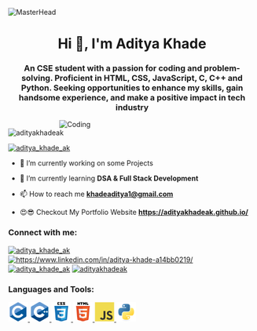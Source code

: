 ![MasterHead](https://camo.githubusercontent.com/5e3babfce4609dcd669a8f2a6d37b47c85486729942c57c5afbfc715f0b5dff7/68747470733a2f2f7777772e6469676974616c736f6c7574696f6e73657276696365732e636f6d2f696d672f73657276696365732f776562253230646576656c6f706d656e742e676966)

<h1 align="center">Hi 👋, I'm Aditya Khade</h1>
<h3 align="center">An CSE student with a passion for coding and problem-solving. Proficient in HTML, CSS, JavaScript, C, C++ and Python. Seeking opportunities to enhance my skills, gain handsome experience, and make a positive impact in tech industry</h3>

<img align="right" alt="Coding" width="400px" src="https://enacteservices.com/wp-content/themes/twentytwenty/images/hire-developer/animation_500_l4zc9j5g.gif">

<p align="left"> <img src="https://komarev.com/ghpvc/?username=adityakhadeak&label=Profile%20views&color=0e75b6&style=flat" alt="adityakhadeak" /> </p>

<p align="left"> <a href="https://twitter.com/aditya_khade_ak" target="blank"><img src="https://img.shields.io/twitter/follow/aditya_khade_ak?logo=twitter&style=for-the-badge" alt="aditya_khade_ak" /></a> </p>

- 🔭 I’m currently working on some Projects

- 🌱 I’m currently learning **DSA & Full Stack Development**

- 📫 How to reach me **khadeaditya1@gmail.com**

- 😍😎 Checkout My Portfolio Website **https://adityakhadeak.github.io/**
 

<h3 align="left">Connect with me:</h3>
<p align="left">
<a href="https://twitter.com/aditya_khade_ak" target="blank"><img align="center" src="https://raw.githubusercontent.com/rahuldkjain/github-profile-readme-generator/master/src/images/icons/Social/twitter.svg" alt="aditya_khade_ak" height="30" width="40" /></a>
<a href="https://linkedin.com/in/https://www.linkedin.com/in/aditya-khade-a14bb0219/" target="blank"><img align="center" src="https://raw.githubusercontent.com/rahuldkjain/github-profile-readme-generator/master/src/images/icons/Social/linked-in-alt.svg" alt="https://www.linkedin.com/in/aditya-khade-a14bb0219/" height="30" width="40" /></a>
<a href="https://instagram.com/aditya_khade_ak" target="blank"><img align="center" src="https://raw.githubusercontent.com/rahuldkjain/github-profile-readme-generator/master/src/images/icons/Social/instagram.svg" alt="aditya_khade_ak" height="30" width="40" /></a>
<a href="https://www.codechef.com/users/adityakhadeak" target="blank"><img align="center" src="https://cdn.jsdelivr.net/npm/simple-icons@3.1.0/icons/codechef.svg" alt="adityakhadeak" height="30" width="40" /></a>
</p>

<h3 align="left">Languages and Tools:</h3>
<p align="left"> <a href="https://www.cprogramming.com/" target="_blank" rel="noreferrer"> <img src="https://raw.githubusercontent.com/devicons/devicon/master/icons/c/c-original.svg" alt="c" width="40" height="40"/> </a> <a href="https://www.w3schools.com/cpp/" target="_blank" rel="noreferrer"> <img src="https://raw.githubusercontent.com/devicons/devicon/master/icons/cplusplus/cplusplus-original.svg" alt="cplusplus" width="40" height="40"/> </a> <a href="https://www.w3schools.com/css/" target="_blank" rel="noreferrer"> <img src="https://raw.githubusercontent.com/devicons/devicon/master/icons/css3/css3-original-wordmark.svg" alt="css3" width="40" height="40"/> </a> <a href="https://www.w3.org/html/" target="_blank" rel="noreferrer"> <img src="https://raw.githubusercontent.com/devicons/devicon/master/icons/html5/html5-original-wordmark.svg" alt="html5" width="40" height="40"/> </a> <a href="https://developer.mozilla.org/en-US/docs/Web/JavaScript" target="_blank" rel="noreferrer"> <img src="https://raw.githubusercontent.com/devicons/devicon/master/icons/javascript/javascript-original.svg" alt="javascript" width="40" height="40"/> </a> <a href="https://www.python.org" target="_blank" rel="noreferrer"> <img src="https://raw.githubusercontent.com/devicons/devicon/master/icons/python/python-original.svg" alt="python" width="40" height="40"/> </a> </p>



